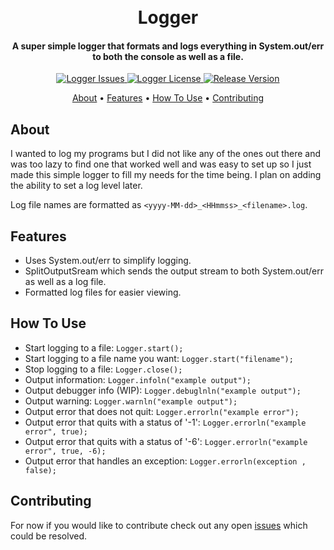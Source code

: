 <!-- HEADER -->
<h1 align="center">
<!--
  <br>
    <a href=""><img src="src/main/resources/logger/logger-icon.png" alt="Logisim Icon"></a>
-->  
  <br>
    Logger
  <br>
</h1>

<h4 align="center">A super simple logger that formats and logs everything in System.out/err to both the console as well as a 
file.</h4>


<!-- SHIELDS -->
<p align="center">
    <!-- Issues -->    
    <a href="https://img.shields.io/github/issues/dadler64/Logger">
        <img src="https://img.shields.io/github/issues/dadler64/Logger.svg"
            alt="Logger Issues">
    </a>
    <!-- License -->
    <a href="https://img.shields.io/github/license/dadler64/Logger">
        <img src="https://img.shields.io/github/license/dadler64/Logger.svg"
            alt="Logger License">
    </a>
    <!-- Release Version -->
      <a href="https://img.shields.io/github/release/dadler64/Logger">
        <img src="https://img.shields.io/github/release/dadler64/Logger.svg"
              alt="Release Version">
      </a>
</p>

<!-- LINKS -->
<p align="center">
  <a href="#about">About</a> •
  <a href="#features">Features</a> •
  <a href="#how-to-use">How To Use</a> •
  <a href="#contributing">Contributing</a>
</p>

## About
I wanted to log my programs but I did not like any of the ones out there and was too lazy to find one that worked well and was 
easy to set up so I just made this simple logger to fill my needs for the time being. I plan on adding the ability to set a log 
level later.

Log file names are formatted as `<yyyy-MM-dd>_<HHmmss>_<filename>.log`.

## Features
  * Uses System.out/err to simplify logging.
  * SplitOutputSream which sends the output stream to both System.out/err as well as a log file.
  * Formatted log files for easier viewing.

## How To Use
  * Start logging to a file: `Logger.start();`
  * Start logging to a file name you want: `Logger.start("filename");`
  * Stop logging to a file: `Logger.close();` 
  * Output information: `Logger.infoln("example output");` 
  * Output debugger info (WIP): `Logger.debuglnln("example output");` 
  * Output warning: `Logger.warnln("example output");` 
  * Output error that does not quit: `Logger.errorln("example error");` 
  * Output error that quits with a status of '-1': `Logger.errorln("example error", true);` 
  * Output error that quits with a status of '-6': `Logger.errorln("example error", true, -6);` 
  * Output error that handles an exception: `Logger.errorln(exception , false);` 

## Contributing
  For now if you would like to contribute check out any open [issues](https://github.com/dadler64/Logger/issues) which could be resolved.
